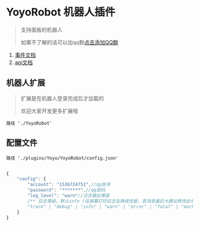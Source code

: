 # YoyoRobot 机器人插件

>支持面板的机器人
>
>如果不了解的话可以加qq群[点击添加QQ群](https://jq.qq.com/?_wv=1027&k=OrdpaLLX)

1. [事件文档](./event)
2. [api文档](./api)

## 机器人扩展

> 扩展是在机器人登录完成后才加载的
>
> 欢迎大家开发更多扩展哦

`路径 './YoyoRobot'`

## 配置文件 

`路径 './plugins/Yoyo/YoyoRobot/config.json'`

``` js

{
    "config": {
        "account": "1536724751",//qq账号
        "password": "*******",//qq密码
        "log_level": "warn"//日志输出等级
        /** 日志等级，默认info (往屏幕打印日志会降低性能，若消息量巨大建议修改此参数或重定向)
        "trace" | "debug" | "info" | "warn" | "error" | "fatal" | "mark" | "off" */
    }
}
```

